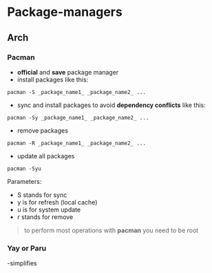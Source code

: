 # Package-managers

## Arch

### Pacman

-  **official** and **save** package manager
-  install packages like this:

```shell 
pacman -S _package_name1_ _package_name2_ ...
```

- sync and install packages to avoid **dependency conflicts** like this:

```shell
pacman -Sy _package_name1_ _package_name2_ ...
```

- remove packages 

```shell
pacman -R _package_name1_ _package_name2_ ...
```

- update all packages

```shell
pacman -Syu
```

Parameters:

- S stands for sync
- y is for refresh (local cache)
- u is for system update
- r stands for remove 

> to perform most operations with **pacman** you need to be root

### Yay or Paru

-simplifies 
